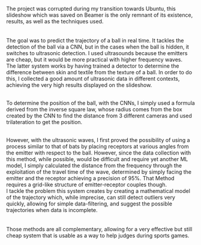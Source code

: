 The project was corrupted during my transition towards Ubuntu, this slideshow which was saved on Beamer is the only remnant of its existence, results, as well as the techniques used.
<br>
<br>
<br>
The goal was to predict the trajectory of a ball in real time. It tackles the detection of the ball via a CNN, but in the cases when the ball is hidden, it switches to ultrasonic detection. I used ultrasounds because the emitters are cheap, but it would be more practical with higher frequency waves.
<br>
The latter system works by having trained a detector to determine the difference between skin and textile from the texture of a ball. In order to do this, I collected a good amount of ultrasonic data in different contexts, achieving the very high results displayed on the slideshow.
<br>
<br>

To determine the position of the ball, with the CNNs, I simply used a formula derived from the inverse square law, whose radius comes from the box created by the CNN to find the distance from 3 different cameras and used trilateration to get the position.
<br>
<br>

However, with the ultrasonic waves, I first proved the possibility of using a process similar to that of bats by placing receptors at various angles from the emitter with respect to the ball. However, since the data collection with this method, while possible, would be difficult and require yet another ML model, I simply calculated the distance from the frequency through the exploitation of the travel time of the wave, determined by simply facing the emitter and the receptor achieving a precision of 95%. That Method requires a grid-like structure of emitter-receptor couples though.
<br>
I tackle the problem this system creates by creating a mathematical model of the trajectory which, while imprecise, can still detect outliers very quickly, allowing for simple data-filtering, and suggest the possible trajectories when data is incomplete.
<br>
<br>
<br>
Those methods are all complementary, allowing for a very effective but still cheap system that is usable as a way to help judges during sports games.
